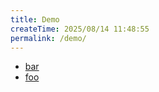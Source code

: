 ```yaml
---
title: Demo
createTime: 2025/08/14 11:48:55
permalink: /demo/
---
```


- [bar](./bar.md)
- [foo](./foo.md)
